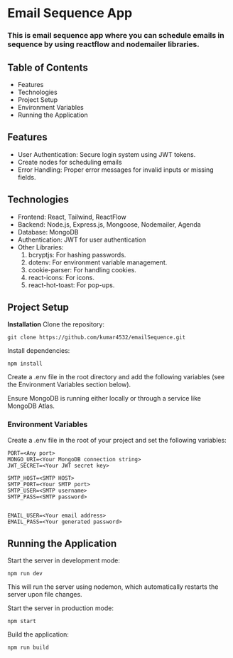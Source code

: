 # Email Sequence App
### This is email sequence app where you can schedule emails in sequence by using reactflow and nodemailer libraries.

## Table of Contents
- Features
- Technologies
- Project Setup
- Environment Variables
- Running the Application

## Features
* User Authentication: Secure login system using JWT tokens.
* Create nodes for scheduling emails
* Error Handling: Proper error messages for invalid inputs or missing fields.

## Technologies
+ Frontend: React, Tailwind, ReactFlow
+ Backend: Node.js, Express.js, Mongoose, Nodemailer, Agenda
+ Database: MongoDB
+ Authentication: JWT for user authentication
+ Other Libraries:
  1. bcryptjs: For hashing passwords.
  2. dotenv: For environment variable management.
  3. cookie-parser: For handling cookies.
  4. react-icons: For icons.
  5. react-hot-toast: For pop-ups.

## Project Setup

**Installation**
Clone the repository:

```
git clone https://github.com/kumar4532/emailSequence.git
```

Install dependencies:
```
npm install
```

Create a .env file in the root directory and add the following variables (see the Environment Variables section below).

Ensure MongoDB is running either locally or through a service like MongoDB Atlas.

### Environment Variables
Create a .env file in the root of your project and set the following variables:

```
PORT=<Any port>
MONGO_URI=<Your MongoDB connection string>
JWT_SECRET=<Your JWT secret key>

SMTP_HOST=<SMTP HOST>
SMTP_PORT=<Your SMTP port>
SMTP_USER=<SMTP username>
SMTP_PASS=<SMTP password>


EMAIL_USER=<Your email address>
EMAIL_PASS=<Your generated password>
```

## Running the Application

Start the server in development mode:
```
npm run dev
```
This will run the server using nodemon, which automatically restarts the server upon file changes.

Start the server in production mode:
```
npm start
```

Build the application:
```
npm run build
```